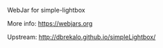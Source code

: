 WebJar for simple-lightbox

More info: https://webjars.org

Upstream: http://dbrekalo.github.io/simpleLightbox/
